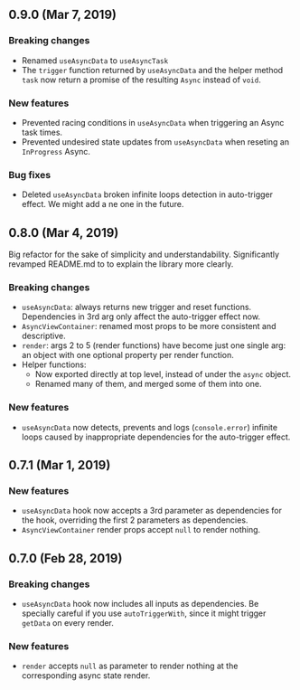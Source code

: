 ## 0.9.0 (Mar 7, 2019)

### Breaking changes

- Renamed `useAsyncData` to `useAsyncTask`
- The `trigger` function returned by `useAsyncData` and the helper method `task` now return a promise of the resulting `Async` instead of `void`.

### New features

- Prevented racing conditions in `useAsyncData` when triggering an Async task times.
- Prevented undesired state updates from `useAsyncData` when reseting an `InProgress` Async.

### Bug fixes

- Deleted `useAsyncData` broken infinite loops detection in auto-trigger effect. We might add a ne one in the future.

## 0.8.0 (Mar 4, 2019)

Big refactor for the sake of simplicity and understandability. Significantly revamped README.md to to explain the library more clearly.

### Breaking changes

- `useAsyncData`: always returns new trigger and reset functions. Dependencies in 3rd arg only affect the auto-trigger effect now.
- `AsyncViewContainer`: renamed most props to be more consistent and descriptive.
- `render`: args 2 to 5 (render functions) have become just one single arg: an object with one optional property per render function.
- Helper functions:
  - Now exported directly at top level, instead of under the `async` object.
  - Renamed many of them, and merged some of them into one.

### New features

- `useAsyncData` now detects, prevents and logs (`console.error`) infinite loops caused by inappropriate dependencies for the auto-trigger effect.

## 0.7.1 (Mar 1, 2019)

### New features

- `useAsyncData` hook now accepts a 3rd parameter as dependencies for the hook, overriding the first 2 parameters as dependencies.
- `AsyncViewContainer` render props accept `null` to render nothing.

## 0.7.0 (Feb 28, 2019)

### Breaking changes

- `useAsyncData` hook now includes all inputs as dependencies. Be specially careful if you use `autoTriggerWith`, since it might trigger `getData` on every render.

### New features

- `render` accepts `null` as parameter to render nothing at the corresponding async state render.

